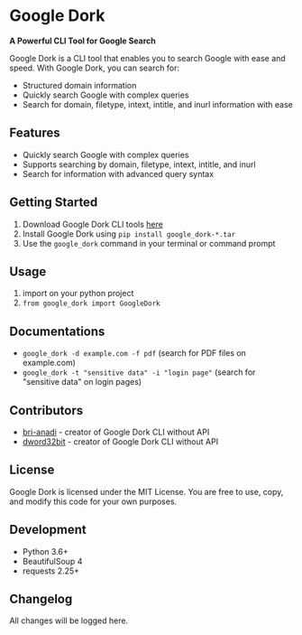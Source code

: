 **Google Dork**
================

**A Powerful CLI Tool for Google Search**

Google Dork is a CLI tool that enables you to search Google with ease and speed. With Google Dork, you can search for:

* Structured domain information
* Quickly search Google with complex queries
* Search for domain, filetype, intext, intitle, and inurl information with ease

**Features**
--------

* Quickly search Google with complex queries
* Supports searching by domain, filetype, intext, intitle, and inurl
* Search for information with advanced query syntax

**Getting Started**
---------------

1. Download Google Dork CLI tools [here](https://github.com/dword32bit/google-dork/releases/download/v1.0.0/google_dork-1.0.tar.gz)
2. Install Google Dork using `pip install google_dork-*.tar`
3. Use the `google_dork` command in your terminal or command prompt

**Usage**
-----------------

1. import on your python project
2. `from google_dork import GoogleDork`

**Documentations**
-----------------

* `google_dork -d example.com -f pdf` (search for PDF files on example.com)
* `google_dork -t "sensitive data" -i "login page"` (search for "sensitive data" on login pages)

**Contributors**
------------

* [bri-anadi](https://github.com/bri-anadi) - creator of Google Dork CLI without API
* [dword32bit](https://github.com/dword32bit) - creator of Google Dork CLI without API

**License**
-------

Google Dork is licensed under the MIT License. You are free to use, copy, and modify this code for your own purposes.

**Development**
--------------

* Python 3.6+
* BeautifulSoup 4
* requests 2.25+

**Changelog**
-------------

All changes will be logged here.
